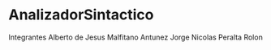 # AnalizadorSintactico

Integrantes
Alberto de Jesus Malfitano Antunez 
Jorge Nicolas Peralta Rolon
